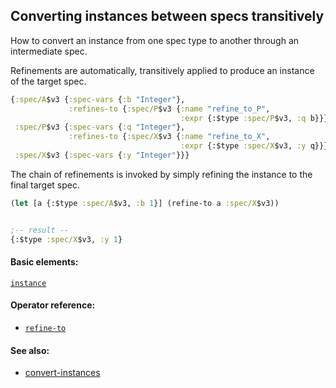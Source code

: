 <!---
  This markdown file was generated. Do not edit.
  -->

## Converting instances between specs transitively

How to convert an instance from one spec type to another through an intermediate spec.

Refinements are automatically, transitively applied to produce an instance of the target spec.

```clojure
{:spec/A$v3 {:spec-vars {:b "Integer"},
             :refines-to {:spec/P$v3 {:name "refine_to_P",
                                      :expr {:$type :spec/P$v3, :q b}}}},
 :spec/P$v3 {:spec-vars {:q "Integer"},
             :refines-to {:spec/X$v3 {:name "refine_to_X",
                                      :expr {:$type :spec/X$v3, :y q}}}},
 :spec/X$v3 {:spec-vars {:y "Integer"}}}
```

The chain of refinements is invoked by simply refining the instance to the final target spec.

```clojure
(let [a {:$type :spec/A$v3, :b 1}] (refine-to a :spec/X$v3))


;-- result --
{:$type :spec/X$v3, :y 1}
```

#### Basic elements:

[`instance`](../halite-basic-syntax-reference.md#instance)

#### Operator reference:

* [`refine-to`](../halite-full-reference.md#refine-to)


#### See also:

* [convert-instances](convert-instances.md)


